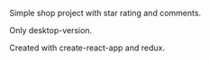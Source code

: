 Simple shop project with star rating and comments.

Only desktop-version.

Created with create-react-app and redux.
